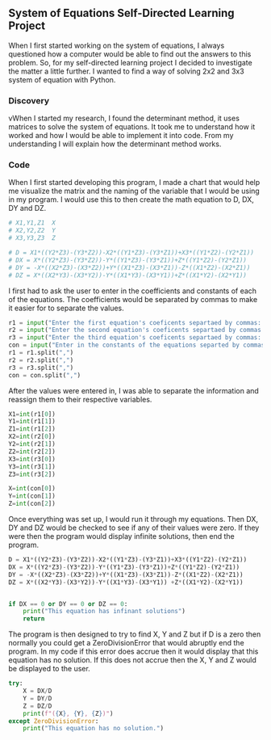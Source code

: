 ## System of Equations Self-Directed Learning Project

When I first started working on the system of equations, I always questioned how a computer would be able to find out the answers to this problem. So, for my self-directed learning project I decided to investigate the matter a little further. I wanted to find a way of solving 2x2 and 3x3 system of equation with Python.

### Discovery

vWhen I started my research, I found the determinant method, it uses matrices to solve the system of equations. It took me to understand how it worked and how I would be able to implement it into code. From my understanding I will explain how the determinant method works.




### Code

When I first started developing this program, I made a chart that would help me visualize the matrix and the naming of the variable that I would be using in my program. I would use this to then create the math equation to D, DX, DY and DZ.

```python
# X1,Y1,Z1  X
# X2,Y2,Z2  Y
# X3,Y3,Z3  Z

# D = X1*((Y2*Z3)-(Y3*Z2))-X2*((Y1*Z3)-(Y3*Z1))+X3*((Y1*Z2)-(Y2*Z1))
# DX = X*((Y2*Z3)-(Y3*Z2))-Y*((Y1*Z3)-(Y3*Z1))+Z*((Y1*Z2)-(Y2*Z1))
# DY = -X*((X2*Z3)-(X3*Z2))+Y*((X1*Z3)-(X3*Z1))-Z*((X1*Z2)-(X2*Z1))
# DZ = X*((X2*Y3)-(X3*Y2))-Y*((X1*Y3)-(X3*Y1))+Z*((X1*Y2)-(X2*Y1))

```

I first had to ask the user to enter in the coefficients and constants of each of the equations. The coefficients would be separated by commas to make it easier for to separate the values.

```python
r1 = input("Enter the first equation's coeficents separtaed by commas: \n")
r2 = input("Enter the second equation's coeficents separtaed by commas: \n")
r3 = input("Enter the third equation's coeficents separtaed by commas: \n")
con = input("Enter in the constants of the equations separted by commas: \n")
r1 = r1.split(",")
r2 = r2.split(",")
r3 = r3.split(",")
con = con.split(",")

```

After the values were entered in, I was able to separate the information and reassign them to their respective variables.

```Python
X1=int(r1[0])
Y1=int(r1[1])
Z1=int(r1[2])
X2=int(r2[0])
Y2=int(r2[1])
Z2=int(r2[2])
X3=int(r3[0])
Y3=int(r3[1])
Z3=int(r3[2])

X=int(con[0])
Y=int(con[1])
Z=int(con[2])

```

Once everything was set up, I would run it through my equations. Then DX, DY and DZ would be checked to see if any of their values were zero. If they were then the program would display infinite solutions, then end the program.

```python
D = X1*((Y2*Z3)-(Y3*Z2))-X2*((Y1*Z3)-(Y3*Z1))+X3*((Y1*Z2)-(Y2*Z1))
DX = X*((Y2*Z3)-(Y3*Z2))-Y*((Y1*Z3)-(Y3*Z1))+Z*((Y1*Z2)-(Y2*Z1))
DY = -X*((X2*Z3)-(X3*Z2))+Y*((X1*Z3)-(X3*Z1))-Z*((X1*Z2)-(X2*Z1))
DZ = X*((X2*Y3)-(X3*Y2))-Y*((X1*Y3)-(X3*Y1)) +Z*((X1*Y2)-(X2*Y1))


if DX == 0 or DY == 0 or DZ == 0:
    print("This equation has infinant solutions")
    return
```

The program is then designed to try to find X, Y and Z but if D is a zero then normally you could get a ZeroDivisionError that would abruptly end the program. In my code if this error does accrue then it would display that this equation has no solution. If this does not accrue then the X, Y and Z would be displayed to the user.

```python
try:
    X = DX/D
    Y = DY/D
    Z = DZ/D
    print(f"({X}, {Y}, {Z})")
except ZeroDivisionError:
    print("This equation has no solution.")
```